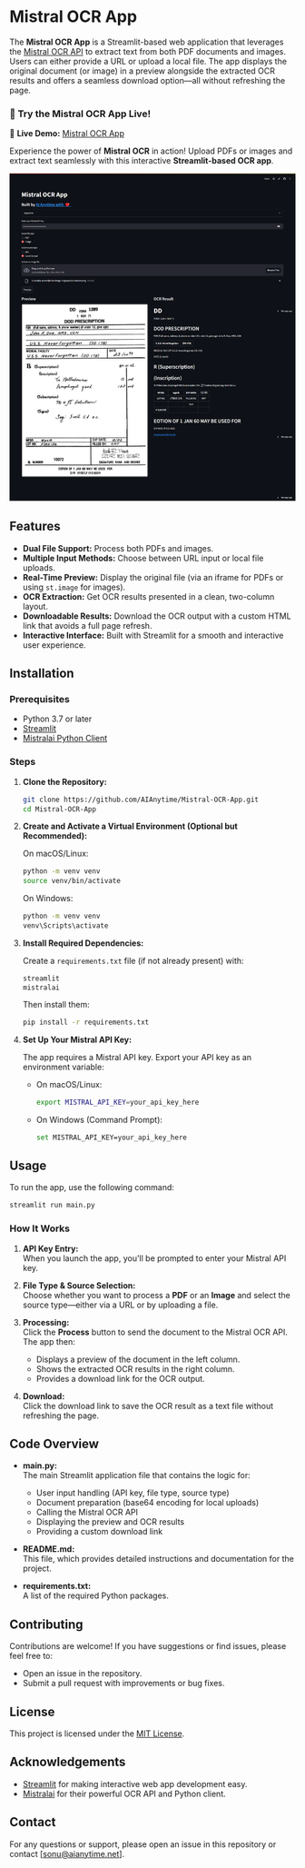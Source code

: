 # Mistral OCR App

The **Mistral OCR App** is a Streamlit-based web application that leverages the [Mistral OCR API](https://docs.mistralai.com/) to extract text from both PDF documents and images. Users can either provide a URL or upload a local file. The app displays the original document (or image) in a preview alongside the extracted OCR results and offers a seamless download option—all without refreshing the page.

### 🚀 Try the Mistral OCR App Live!  

🔗 **Live Demo:** [Mistral OCR App](https://mistralocrai.streamlit.app/)  

Experience the power of **Mistral OCR** in action! Upload PDFs or images and extract text seamlessly with this interactive **Streamlit-based OCR app**.  

![Mistral OCR App Demo](demo.png)


## Features

- **Dual File Support:** Process both PDFs and images.
- **Multiple Input Methods:** Choose between URL input or local file uploads.
- **Real-Time Preview:** Display the original file (via an iframe for PDFs or using `st.image` for images).
- **OCR Extraction:** Get OCR results presented in a clean, two-column layout.
- **Downloadable Results:** Download the OCR output with a custom HTML link that avoids a full page refresh.
- **Interactive Interface:** Built with Streamlit for a smooth and interactive user experience.

## Installation

### Prerequisites

- Python 3.7 or later
- [Streamlit](https://streamlit.io/)
- [Mistralai Python Client](https://pypi.org/project/mistralai/)

### Steps

1. **Clone the Repository:**

   ```bash
   git clone https://github.com/AIAnytime/Mistral-OCR-App.git
   cd Mistral-OCR-App
   ```

2. **Create and Activate a Virtual Environment (Optional but Recommended):**

   On macOS/Linux:
   ```bash
   python -m venv venv
   source venv/bin/activate
   ```

   On Windows:
   ```bash
   python -m venv venv
   venv\Scripts\activate
   ```

3. **Install Required Dependencies:**

   Create a `requirements.txt` file (if not already present) with:
   ```plaintext
   streamlit
   mistralai
   ```

   Then install them:
   ```bash
   pip install -r requirements.txt
   ```

4. **Set Up Your Mistral API Key:**

   The app requires a Mistral API key. Export your API key as an environment variable:

   - On macOS/Linux:
     ```bash
     export MISTRAL_API_KEY=your_api_key_here
     ```

   - On Windows (Command Prompt):
     ```bash
     set MISTRAL_API_KEY=your_api_key_here
     ```

## Usage

To run the app, use the following command:

```bash
streamlit run main.py
```

### How It Works

1. **API Key Entry:**  
   When you launch the app, you'll be prompted to enter your Mistral API key.

2. **File Type & Source Selection:**  
   Choose whether you want to process a **PDF** or an **Image** and select the source type—either via a URL or by uploading a file.

3. **Processing:**  
   Click the **Process** button to send the document to the Mistral OCR API. The app then:
   - Displays a preview of the document in the left column.
   - Shows the extracted OCR results in the right column.
   - Provides a download link for the OCR output.

4. **Download:**  
   Click the download link to save the OCR result as a text file without refreshing the page.

## Code Overview

- **main.py:**  
  The main Streamlit application file that contains the logic for:
  - User input handling (API key, file type, source type)
  - Document preparation (base64 encoding for local uploads)
  - Calling the Mistral OCR API
  - Displaying the preview and OCR results
  - Providing a custom download link

- **README.md:**  
  This file, which provides detailed instructions and documentation for the project.

- **requirements.txt:**  
  A list of the required Python packages.

## Contributing

Contributions are welcome! If you have suggestions or find issues, please feel free to:
- Open an issue in the repository.
- Submit a pull request with improvements or bug fixes.

## License

This project is licensed under the [MIT License](LICENSE).

## Acknowledgements

- [Streamlit](https://streamlit.io/) for making interactive web app development easy.
- [Mistralai](https://github.com/mistralai) for their powerful OCR API and Python client.

## Contact

For any questions or support, please open an issue in this repository or contact [sonu@aianytime.net].
